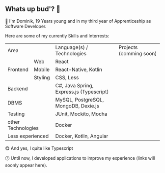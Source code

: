 ## Whats up bud'? 👋

💼 I'm Dominik, 19 Years young and in my third year of Apprenticeship as Software Developer.

Here are some of my currently Skills and Interrests:
<table>
  <tr>
    <td colspan="2">Area</td>
    <td>Language(s) / Technologies</td>
    <td>Projects (comming soon)</td>
  </tr>
  <tr>
    <td rowspan="3">Frontend</td>
    <td>Web</td>
    <td>React</td>
    <td rowspan="3"></td>
  </tr>  
  <tr>
    <td>Mobile</td>
    <td>React-Native, Kotlin</td>
  </tr> 
  <tr>
    <td>Styling</td>
    <td>CSS, Less</td>
  </tr>
  <tr>
    <td colspan="2">Backend</td>
    <td>C#, Java Spring, Express.js (Typescript)</td>
    <td></td>
  </tr>
  <tr>
    <td colspan="2">DBMS</td>
    <td>MySQL, PostgreSQL, MongoDB, Dexie.js</td>
    <td></td>
  </tr>
  <tr>
    <td colspan="2">Testing</td>
    <td>JUnit, Mockito, Mocha</td>
    <td></td>
  </tr>
  <tr>
    <td colspan="2">other Technologies</td>
    <td>Docker</td>
    <td></td>
  </tr>
  <tr>
    <td colspan="2">Less experienced</td>
    <td>Docker, Kotlin, Angular</td>
    <td></td>
  </tr>
</table>

😋 And yes, I quite like Typescript

🕛 Until now, I developed applications to improve my experience (links will soonly appear here).
